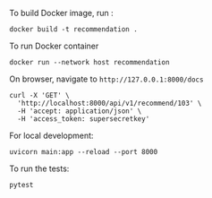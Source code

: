 To build Docker image, run :

`docker build -t recommendation .`

To run Docker container

`docker run --network host recommendation`

On browser, navigate to `http://127.0.0.1:8000/docs`

```
curl -X 'GET' \
  'http://localhost:8000/api/v1/recommend/103' \
  -H 'accept: application/json' \
  -H 'access_token: supersecretkey'
```

For local development:

`uvicorn main:app --reload --port 8000`

To run the tests: 

`pytest`
